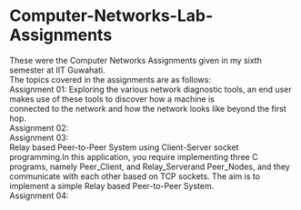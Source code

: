 # Computer-Networks-Lab-Assignments
These were the Computer Networks Assignments given in my sixth semester at IIT Guwahati.<br />
The topics covered in the assignments are as follows:<br />
Assignment 01: Exploring the various network diagnostic tools, an end user makes use of these tools to discover how a machine is <br />  connected to the network and how the network looks like beyond the first hop.<br />
Assignment 02:<br />
Assignment 03:<br />
Relay based Peer-to-Peer System using Client-Server socket programming.In this application, you require implementing three C  programs, namely Peer_Client, and Relay_Serverand Peer_Nodes, and they communicate with each other based on TCP sockets. The aim is to implement a simple Relay based Peer-to-Peer System.<br />
Assignment 04:<br />
